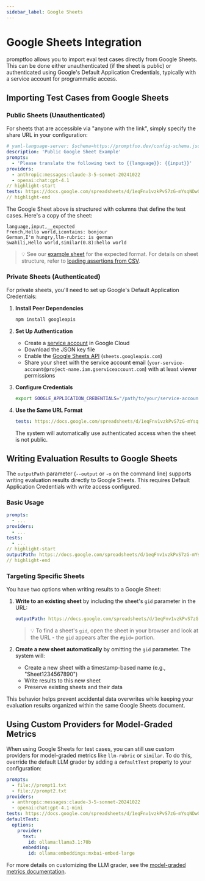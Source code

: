 ```yaml
---
sidebar_label: Google Sheets
---
```


# Google Sheets Integration

promptfoo allows you to import eval test cases directly from Google Sheets. This can be done either unauthenticated (if the sheet is public) or authenticated using Google's Default Application Credentials, typically with a service account for programmatic access.

## Importing Test Cases from Google Sheets

### Public Sheets (Unauthenticated)

For sheets that are accessible via "anyone with the link", simply specify the share URL in your configuration:

```yaml title="promptfooconfig.yaml"
# yaml-language-server: $schema=https://promptfoo.dev/config-schema.json
description: 'Public Google Sheet Example'
prompts:
  - 'Please translate the following text to {{language}}: {{input}}'
providers:
  - anthropic:messages:claude-3-5-sonnet-20241022
  - openai:chat:gpt-4.1
// highlight-start
tests: https://docs.google.com/spreadsheets/d/1eqFnv1vzkPvS7zG-mYsqNDwOzvSaiIAsKB3zKg9H18c/edit?usp=sharing
// highlight-end
```

The Google Sheet above is structured with columns that define the test cases. Here's a copy of the sheet:

```csv title="Google Sheet"
language,input,__expected
French,Hello world,icontains: bonjour
German,I'm hungry,llm-rubric: is german
Swahili,Hello world,similar(0.8):hello world
```

> 💡 See our [example sheet](https://docs.google.com/spreadsheets/d/1eqFnv1vzkPvS7zG-mYsqNDwOzvSaiIAsKB3zKg9H18c/edit#gid=0) for the expected format. For details on sheet structure, refer to [loading assertions from CSV](/docs/configuration/expected-outputs/#load-assertions-from-csv).

### Private Sheets (Authenticated)

For private sheets, you'll need to set up Google's Default Application Credentials:

1. **Install Peer Dependencies**

   ```bash
   npm install googleapis
   ```

2. **Set Up Authentication**

   - Create a [service account](https://console.cloud.google.com/iam-admin/serviceaccounts) in Google Cloud
   - Download the JSON key file
   - Enable the [Google Sheets API](https://console.cloud.google.com/apis/library/sheets.googleapis.com) (`sheets.googleapis.com`)
   - Share your sheet with the service account email (`your-service-account@project-name.iam.gserviceaccount.com`) with at least viewer permissions

3. **Configure Credentials**

   ```bash
   export GOOGLE_APPLICATION_CREDENTIALS="/path/to/your/service-account-file.json"
   ```

4. **Use the Same URL Format**
   ```yaml
   tests: https://docs.google.com/spreadsheets/d/1eqFnv1vzkPvS7zG-mYsqNDwOzvSaiIAsKB3zKg9H18c/edit?usp=sharing
   ```
   The system will automatically use authenticated access when the sheet is not public.

## Writing Evaluation Results to Google Sheets

The `outputPath` parameter (`--output` or `-o` on the command line) supports writing evaluation results directly to Google Sheets. This requires Default Application Credentials with write access configured.

### Basic Usage

```yaml
prompts:
  - ...
providers:
  - ...
tests:
  - ...
// highlight-start
outputPath: https://docs.google.com/spreadsheets/d/1eqFnv1vzkPvS7zG-mYsqNDwOzvSaiIAsKB3zKg9H18c/edit?usp=sharing
// highlight-end
```

### Targeting Specific Sheets

You have two options when writing results to a Google Sheet:

1. **Write to an existing sheet** by including the sheet's `gid` parameter in the URL:

   ```yaml
   outputPath: https://docs.google.com/spreadsheets/d/1eqFnv1vzkPvS7zG-mYsqNDwOzvSaiIAsKB3zKg9H18c/edit#gid=123456789
   ```

   > 💡 To find a sheet's `gid`, open the sheet in your browser and look at the URL - the `gid` appears after the `#gid=` portion.

2. **Create a new sheet automatically** by omitting the `gid` parameter. The system will:
   - Create a new sheet with a timestamp-based name (e.g., "Sheet1234567890")
   - Write results to this new sheet
   - Preserve existing sheets and their data

This behavior helps prevent accidental data overwrites while keeping your evaluation results organized within the same Google Sheets document.

## Using Custom Providers for Model-Graded Metrics

When using Google Sheets for test cases, you can still use custom providers for model-graded metrics
like `llm-rubric` or `similar`. To do this, override the default LLM grader by adding a `defaultTest` property to your configuration:

```yaml
prompts:
  - file://prompt1.txt
  - file://prompt2.txt
providers:
  - anthropic:messages:claude-3-5-sonnet-20241022
  - openai:chat:gpt-4.1-mini
tests: https://docs.google.com/spreadsheets/d/1eqFnv1vzkPvS7zG-mYsqNDwOzvSaiIAsKB3zKg9H18c/edit?usp=sharing
defaultTest:
  options:
    provider:
      text:
        id: ollama:llama3.1:70b
      embedding:
        id: ollama:embeddings:mxbai-embed-large
```

For more details on customizing the LLM grader, see the [model-graded metrics documentation](/docs/configuration/expected-outputs/model-graded/#overriding-the-llm-grader).

